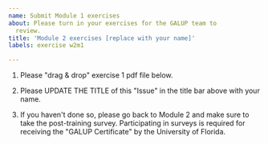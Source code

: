 ```yaml
---
name: Submit Module 1 exercises
about: Please turn in your exercises for the GALUP team to
  review.
title: 'Module 2 exercises [replace with your name]'
labels: exercise w2m1

---
```


1. Please "drag & drop" exercise 1 pdf file below.

2. Please UPDATE THE TITLE of this "Issue" in the title bar above with your name.

3. If you haven't done so, please go back to Module 2 and make sure to take
   the post-training survey. Participating in surveys is required for receiving
   the "GALUP Certificate" by the University of Florida.
